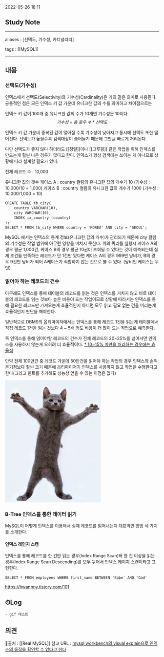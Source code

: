 2022-05-26 18:11
## Study Note
---
aliases : [선택도, 기수성, 카디널리티]

tags : [[MySQL]]

---

## 내용
### 선택도(기수성)
인덱스에서 선택도(Selectivity)와 기수성(Cardinality)은 거의 같은 의미로 사용된다.
공통적인 점은 모든 인덱스 키 값 가운데 유니크한 값의 수를 의미하고 차이점으로는


인덱스 키 값이 100개 중 유니크한 값의 수가 10개면 기수성은 10이다.
$$ 기수성\;=\;총\;로우\;수\;*\;선택도 $$

인덱스 키 값 가운데 중복된 값이 많아질 수록 기수성이 낮아지고 동시에 선택도 또한 떨어진다.
선택도가 높을수록 검색대상이 줄어들기 때문에 그만큼 빠르게 처리된다.

다만 선택도가 좋지 않다 하더라도 [[정렬]]이나 [[그루핑]] 같은 작업을 위해 인덱스를 만드는게 훨씬 나은 경우가 많다고 한다. 인덱스가 항상 검색에는 쓰이는 게 아니므로 상황에 따라 설계할 필요가 있다.

전체 레코드 수 : 10,000

유니크한 값의 갯수
케이스 A : country 컬럼의 유니크한 값의 개수가 10 (기수성 : 10,000/10 = 1,000)
케이스 B : country 컬럼의 유니크한 값의 개수가 1000 (기수성 : 10,000/1,000 = 10)


```mysql
CREATE TABLE tb_city(
	country VARCHAR(10),
	city VARCHAR(10),
	INDEX ix_country (country)
);
SELECT * FROM tb_city WHERE country = 'KOREA' AND city = 'SEOUL'; 
```

MySQL 에서는 인덱스의 통계 정보(유니크한 값의 개수)가 관리되기 때문에 city 컬럼의 기수성은 작업 범위에 아무런 영향을 미치지 못한다.
위의 쿼리를 실행시 케이스 A의 경우 평균 1,000건, 케이스 B의 경우 평균 10권이 조회될 수 있다는 것이 예측되는데 실제 조건을 만족하는 레코드가 단 1건만 있다면 케이스 A의 경우 999번 낭비가, B의 경우 9건만 낭비가 되어 A케이스가 적합하지 않는 것으로 볼 수 있다. (낭비인 케이스는 무엇)

### 읽어야 하는 레코드의 건수
 아무래도 인덱스를 통해 테이블의 레코드를 읽는 것은 인덱스를 거치지 않고 바로 테이블의 레코드를 읽는 것보다 높은 비용이 드는 작업이므로 상황에 따라서는 인덱스를 통해 필요한 레코드만 가져오는게 효율적인지 아니면 모두 읽고 필요 없는 건을 버리는게 효율적인지 판단을 해야한다.

 일반적으로 DBMS의 옵티마이저에서는 인덱스를 통해 레코드 1건을 읽는게 테이블에서 직접 레코드 1건을 읽는 것보다 4 ~ 5배 정도 비용이 더 많이 드는 작업으로 예측한다. 
 
 즉 인덱스를 통해 읽어야할 레코드의 건수가 전체 레코드의 20~25%를 넘어서면 인덱스를 사용하지 않는게 오히려 더 효율적이다.
 [* 10~15% 미만을 처리하는 경우에는 효율적](https://youtu.be/K9Fj_vkFT38?t=737)

 만약 전체 100만건 중 레코드 가운데 50만건을 읽어야 하는 작업의 경우 인덱스의 손익 분기점보다 훨씬 크기 때문에 옵티마이저가 인덱스를 사용하지 않고 작업을 수행한다고 한다(그리고 힌트를 추가해도 성능상 얻을 수 있는 이점은 없다)

![img](/assets/giphy.gif)

### B-Tree 인덱스를 통한 데이터 읽기
MySQL이 어떻게 인덱스를 이용해서 실제 레코드를 읽어내는지 대표벅인 방법 세 가지를 소개한다.

#### 인덱스 레인지 스캔
인덱스를 통해 레코드를 한 건만 읽는 경우(Index Range Scan)와 한 건 이상을 읽는 경우(Index Range Scan Descending)를 모두 묶어서 인덱스 레이지 스캔이라고 표현한다.
```mysql
SELECT * FROM employees WHERE first_name BETWEEN 'Ebbe' AND 'Gad'
```

https://hwannny.tistory.com/101

## ⏱Log
	- gif 테스트
## 의견



📙출처 : [[Real MySQL]]
참고 URL : [mysql workbench의 visual explain으로 인덱스의 동작을 확인할 수 있다고 한다](https://engineering.linecorp.com/ko/blog/mysql-workbench-visual-explain-index/)